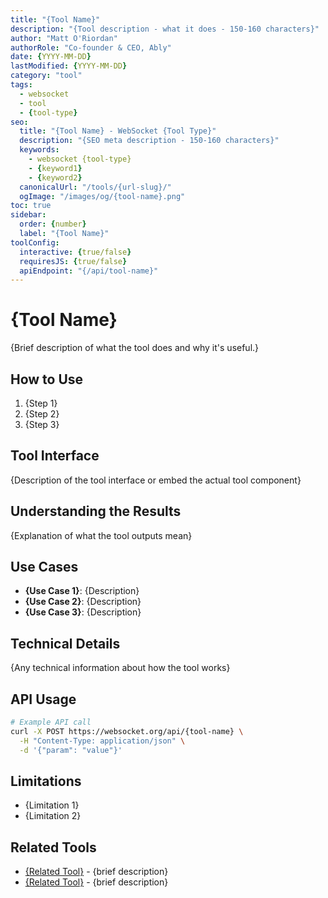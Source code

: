 ```yaml
---
title: "{Tool Name}"
description: "{Tool description - what it does - 150-160 characters}"
author: "Matt O'Riordan"
authorRole: "Co-founder & CEO, Ably"
date: {YYYY-MM-DD}
lastModified: {YYYY-MM-DD}
category: "tool"
tags: 
  - websocket
  - tool
  - {tool-type}
seo:
  title: "{Tool Name} - WebSocket {Tool Type}"
  description: "{SEO meta description - 150-160 characters}"
  keywords: 
    - websocket {tool-type}
    - {keyword1}
    - {keyword2}
  canonicalUrl: "/tools/{url-slug}/"
  ogImage: "/images/og/{tool-name}.png"
toc: true
sidebar:
  order: {number}
  label: "{Tool Name}"
toolConfig:
  interactive: {true/false}
  requiresJS: {true/false}
  apiEndpoint: "{/api/tool-name}"
---
```


# {Tool Name}

{Brief description of what the tool does and why it's useful.}

## How to Use

1. {Step 1}
2. {Step 2}
3. {Step 3}

## Tool Interface

{Description of the tool interface or embed the actual tool component}

<div id="tool-container">
  <!-- Tool will be mounted here -->
</div>

## Understanding the Results

{Explanation of what the tool outputs mean}

## Use Cases

- **{Use Case 1}**: {Description}
- **{Use Case 2}**: {Description}
- **{Use Case 3}**: {Description}

## Technical Details

{Any technical information about how the tool works}

## API Usage

```bash
# Example API call
curl -X POST https://websocket.org/api/{tool-name} \
  -H "Content-Type: application/json" \
  -d '{"param": "value"}'
```

## Limitations

- {Limitation 1}
- {Limitation 2}

## Related Tools

- [{Related Tool}]({link}) - {brief description}
- [{Related Tool}]({link}) - {brief description}